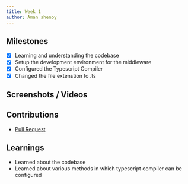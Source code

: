 ```yaml
---
title: Week 1
author: Aman shenoy 
---
```


## Milestones
- [x] Learning and understanding the codebase
- [x] Setup the development environment for the middleware
- [x] Configured the Typescript Compiler
- [x] Changed the file extenstion to .ts

## Screenshots / Videos 


## Contributions
- [Pull Request](https://github.com/coronasafe/teleicu_middleware/pull/74)

## Learnings
- Learned about the codebase
- Learned about various methods in which typescript compiler can be configured
